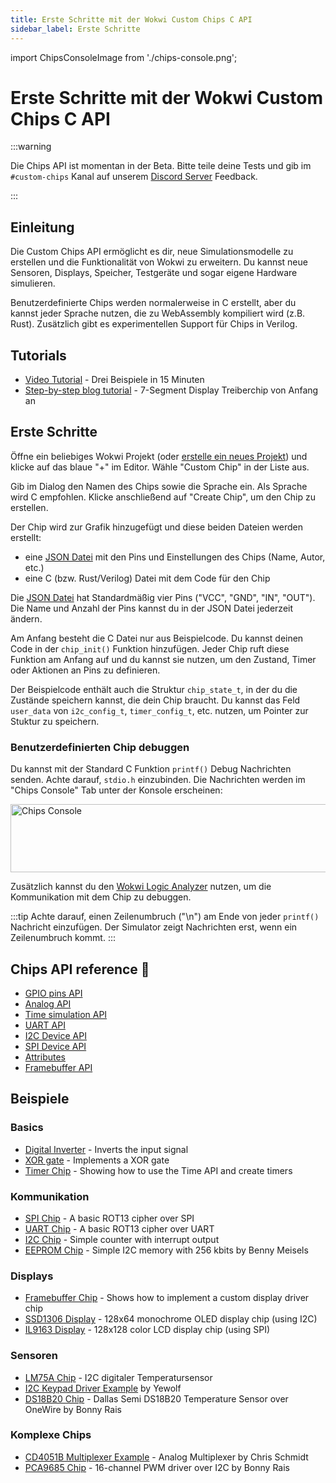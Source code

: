 ```yaml
---
title: Erste Schritte mit der Wokwi Custom Chips C API
sidebar_label: Erste Schritte
---
```


import ChipsConsoleImage from './chips-console.png';

# Erste Schritte mit der Wokwi Custom Chips C API

:::warning

Die Chips API ist momentan in der Beta. Bitte teile deine Tests und gib im `#custom-chips` Kanal auf unserem [Discord Server](https://wokwi.com/discord) Feedback.

:::

## Einleitung

Die Custom Chips API ermöglicht es dir, neue Simulationsmodelle zu erstellen und die Funktionalität von Wokwi zu erweitern. Du kannst neue Sensoren, Displays, Speicher, Testgeräte und sogar eigene Hardware simulieren.

Benutzerdefinierte Chips werden normalerweise in C erstellt, aber du kannst jeder Sprache nutzen, die zu WebAssembly kompiliert wird (z.B. Rust). Zusätzlich gibt es experimentellen Support für Chips in Verilog.

## Tutorials

- [Video Tutorial](https://youtu.be/yzdCS3A4DvU) - Drei Beispiele in 15 Minuten
- [Step-by-step blog tutorial](https://link.wokwi.com/chips-api-tutorial) - 7-Segment Display Treiberchip von Anfang an

## Erste Schritte

Öffne ein beliebiges Wokwi Projekt (oder [erstelle ein neues Projekt](https://wokwi.com/projects/new)) und klicke auf das blaue "+" im Editor. Wähle "Custom Chip" in der Liste aus.

Gib im Dialog den Namen des Chips sowie die Sprache ein. Als Sprache wird C empfohlen. Klicke anschließend auf "Create Chip", um den Chip zu erstellen.

Der Chip wird zur Grafik hinzugefügt und diese beiden Dateien werden erstellt:

- eine [JSON Datei](./chip-json) mit den Pins und Einstellungen des Chips (Name, Autor, etc.)
- eine C (bzw. Rust/Verilog) Datei mit dem Code für den Chip

Die [JSON Datei](./chip-json) hat Standardmäßig vier Pins ("VCC", "GND", "IN", "OUT"). Die Name und Anzahl der Pins kannst du in der JSON Datei jederzeit ändern.

Am Anfang besteht die C Datei nur aus Beispielcode. Du kannst deinen Code in der `chip_init()` Funktion hinzufügen. Jeder Chip ruft diese Funktion am Anfang auf und du kannst sie nutzen, um den Zustand, Timer oder Aktionen an Pins zu definieren. 

Der Beispielcode enthält auch die Struktur `chip_state_t`, in der du die Zustände speichern kannst, die dein Chip braucht. Du kannst das Feld `user_data` von `i2c_config_t`, `timer_config_t`, etc. nutzen, um Pointer zur Stuktur zu speichern. 

### Benutzerdefinierten Chip debuggen

Du kannst mit der Standard C Funktion `printf()` Debug Nachrichten senden. Achte darauf, `stdio.h` einzubinden. Die Nachrichten werden im "Chips Console" Tab unter der Konsole erscheinen:

<img src={ChipsConsoleImage} alt="Chips Console" width="543" height="109" />

Zusätzlich kannst du den [Wokwi Logic Analyzer](../guides/logic-analyzer) nutzen, um die Kommunikation mit dem Chip zu debuggen.

:::tip
Achte darauf, einen Zeilenumbruch ("\n") am Ende von jeder `printf()` Nachricht einzufügen. Der Simulator zeigt Nachrichten erst, wenn ein Zeilenumbruch kommt.
:::

## Chips API reference 📖

- [GPIO pins API](gpio)
- [Analog API](analog)
- [Time simulation API](time)
- [UART API](uart)
- [I2C Device API](i2c)
- [SPI Device API](spi)
- [Attributes](attributes)
- [Framebuffer API](framebuffer)

## Beispiele

### Basics

- [Digital Inverter](https://wokwi.com/projects/327458636089524820) - Inverts the input signal
- [XOR gate](https://wokwi.com/projects/329456176677782100) - Implements a XOR gate
- [Timer Chip](https://wokwi.com/projects/341265875285836370) - Showing how to use the Time API and create timers

### Kommunikation

- [SPI Chip](https://wokwi.com/projects/330669951756010068) - A basic ROT13 cipher over SPI
- [UART Chip](https://wokwi.com/projects/333638144389808723) - A basic ROT13 cipher over UART
- [I2C Chip](https://wokwi.com/projects/344061754973618771) - Simple counter with interrupt output
- [EEPROM Chip](https://wokwi.com/projects/329482717479567954) - Simple I2C memory with 256 kbits by Benny Meisels

### Displays

- [Framebuffer Chip](https://wokwi.com/projects/330503863007183442) - Shows how to implement a custom display driver chip
- [SSD1306 Display](https://wokwi.com/projects/371050937178768385) - 128x64 monochrome OLED display chip (using I2C)
- [IL9163 Display](https://wokwi.com/projects/333332561949360723) - 128x128 color LCD display chip (using SPI)

### Sensoren

- [LM75A Chip](https://wokwi.com/projects/344037885763125843) - I2C digitaler Temperatursensor
- [I2C Keypad Driver Example](https://wokwi.com/projects/344059749365449300) by Yewolf
- [DS18B20 Chip](https://wokwi.com/projects/349898396478210642) - Dallas Semi DS18B20 Temperature Sensor over OneWire by Bonny Rais

### Komplexe Chips

- [CD4051B Multiplexer Example](https://wokwi.com/projects/343522915673702994) - Analog Multiplexer by Chris Schmidt
- [PCA9685 Chip](https://wokwi.com/projects/348856116302578258) - 16-channel PWM driver over I2C by Bonny Rais
